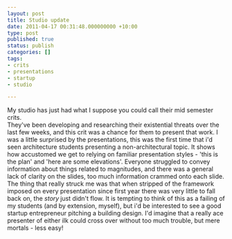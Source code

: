 ```yaml
---
layout: post
title: Studio update
date: 2011-04-17 00:31:48.000000000 +10:00
type: post
published: true
status: publish
categories: []
tags:
- crits
- presentations
- startup
- studio

---
```

<p>My studio has just had what I suppose you could call their mid semester crits.<br />
They've been developing and researching their existential threats over the last few weeks, and this crit was a chance for them to present that work. I was a little surprised by the presentations, this was the first time that i'd seen architecture students presenting a non-architectural topic. It shows how accustomed we get to relying on familiar presentation styles - 'this is the plan' and 'here are some elevations'. Everyone struggled to convey information about things related to magnitudes, and there was a general lack of clarity on the slides, too much information crammed onto each slide.<br />
The thing that really struck me was that when stripped of the framework imposed on every presentation since first year there was very little to fall back on, the <em>story</em><strong><em> </em></strong>just didn't flow. It is tempting to think of this as a failing of my students (and by extension, myself), but i'd be interested to see a good startup entrepreneur pitching a building design. I'd imagine that a really ace presenter of either ilk could cross over without too much trouble, but mere mortals - less easy!</p>

